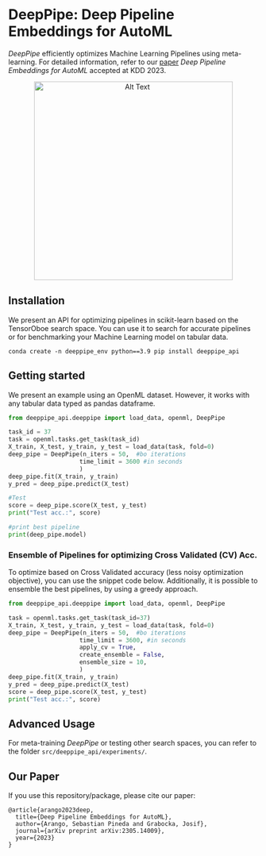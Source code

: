 # DeepPipe: Deep Pipeline Embeddings for AutoML

*DeepPipe* efficiently optimizes Machine Learning Pipelines using meta-learning. For detailed information, refer to our [paper](https://arxiv.org/abs/2305.14009) *Deep Pipeline Embeddings for AutoML* accepted at KDD 2023.

<p align="center">
  <img src="figures/DeepPipe_architecture.png" alt="Alt Text" width="400px">
</p>


## Installation

We present an API for optimizing pipelines in scikit-learn based on the TensorOboe search space. You can use it to search for accurate pipelines or for benchmarking your Machine Learning model on tabular data. 

`
conda create -n deeppipe_env python==3.9
pip install deeppipe_api
`

## Getting started

We present an example using an OpenML dataset. However, it works with any tabular data typed as pandas dataframe.


```python
from deeppipe_api.deeppipe import load_data, openml, DeepPipe

task_id = 37
task = openml.tasks.get_task(task_id)
X_train, X_test, y_train, y_test = load_data(task, fold=0)
deep_pipe = DeepPipe(n_iters = 50,  #bo iterations
                    time_limit = 3600 #in seconds
                    )
deep_pipe.fit(X_train, y_train)
y_pred = deep_pipe.predict(X_test)

#Test
score = deep_pipe.score(X_test, y_test)
print("Test acc.:", score)

#print best pipeline
print(deep_pipe.model)
```


### Ensemble of Pipelines for optimizing Cross Validated (CV) Acc.

To optimize based on Cross Validated accuracy (less noisy optimization objective), you can use the snippet code below. Additionally, it is possible to ensemble the best pipelines, by using a greedy approach. 


```python
from deeppipe_api.deeppipe import load_data, openml, DeepPipe

task = openml.tasks.get_task(task_id=37)
X_train, X_test, y_train, y_test = load_data(task, fold=0)
deep_pipe = DeepPipe(n_iters = 50,  #bo iterations
                    time_limit = 3600, #in seconds
                    apply_cv = True,
                    create_ensemble = False,
                    ensemble_size = 10,
                    )
deep_pipe.fit(X_train, y_train)
y_pred = deep_pipe.predict(X_test)
score = deep_pipe.score(X_test, y_test)
print("Test acc.:", score) 
```

## Advanced Usage

For meta-training *DeepPipe* or testing other search spaces, you can refer to the folder `src/deeppipe_api/experiments/`.


## Our Paper

If you use this repository/package, please cite our paper:

```
@article{arango2023deep,
  title={Deep Pipeline Embeddings for AutoML},
  author={Arango, Sebastian Pineda and Grabocka, Josif},
  journal={arXiv preprint arXiv:2305.14009},
  year={2023}
}

```






